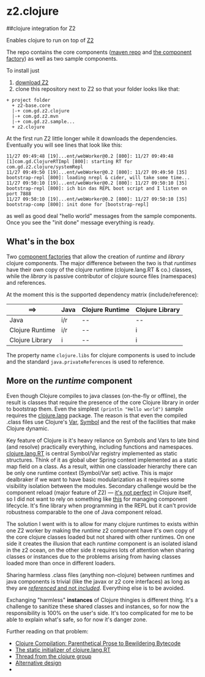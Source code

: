 # z2.clojure
##clojure integration for Z2 

Enables clojure to run on top of [Z2](http://www.z2-environment.eu)

The repo contains the core components ([maven repo](com.gd.z2.clojure.mvn/) and [the component factory](com.gd.z2.clojure/)) as well as two sample components.

To install just

1. [download Z2](https://redmine.z2-environment.net/projects/z2-environment/wiki/Step_2_-_Install_and_run_in_5_minutes)
1. clone this repository next to Z2 so that your folder looks like that:
```
+ project folder
  + z2-base.core
  |-+ com.gd.z2.clojure
  |-+ com.gd.z2.mvn
  |-+ com.gd.z2.sample...
  + z2.clojure
```

At the first run Z2 little longer while it downloads the dependencies. Eventually you will see lines that look like this:
```
11/27 09:49:48 [19]...ent/webWorker@0.2 [800]: 11/27 09:49:48 [1]com.gd.ClojureRTImpl [800]: starting RT for com.gd.z2.clojure/systemRepl
11/27 09:49:50 [19]...ent/webWorker@0.2 [800]: 11/27 09:49:50 [35]      bootstrap-repl [800]: loading nrepl & cider, will take some time...
11/27 09:50:10 [19]...ent/webWorker@0.2 [800]: 11/27 09:50:10 [35]      bootstrap-repl [800]: ich bin das REPL boot script and I listen on port 7888
11/27 09:50:10 [19]...ent/webWorker@0.2 [800]: 11/27 09:50:10 [35]      bootstrap-comp [800]: init done for [bootstrap-repl]
```
as well as good deal "hello world" messages from the sample components. Once you see the "init done" message everything is ready.

## What's in the box

Two [component factories](http://www.z2-environment.eu/v24doc#__RefHeading__3627_2054128055) that allow the creation of *runtime* and *library* clojure components. The major difference between the two is that *runtimes* have their own copy of the clojure runtime (clojure.lang.RT & co.) classes, while the *library* is passive contributor of clojure source files (namespaces) and references. 

At the moment this is the supported dependency matrix (include/reference):

==>             | Java | Clojure Runtime | Clojure Library
--- | --- | --- | ---
Java            | i/r  | -- | --
Clojure Runtime | i/r  | -- | i
Clojure Library | i  | -- | i

The property name `clojure.libs` for clojure components is used to include and the standard `java.privateReferences` is used to reference.

## More on the *runtime* component

Even though Clojure compiles to java classes (on-the-fly or offline), the result is classes that require the presence of the core Clojure library in order to bootstrap them. Even the simplest `(println "Hello world")` sample requires the [clojure.lang](https://github.com/clojure/clojure/blob/master/src/jvm/clojure/lang/) package. The reason is that even the compiled .class files use Clojure's [Var](https://github.com/clojure/clojure/blob/master/src/jvm/clojure/lang/Var.java), [Symbol](https://github.com/clojure/clojure/blob/master/src/jvm/clojure/lang/Symbol.java) and the rest of the facilities that make Clojure dynamic.

Key feature of Clojure is it's heavy reliance on Symbols and Vars to late bind (and resolve) practically everything, including functions and namespaces. [clojure.lang.RT](https://github.com/clojure/clojure/blob/master/src/jvm/clojure/lang/RT.java) is central Symbol/Var registry implemented as static structures. Think of it as global uber Spring context implemented as a static map field on a class. As a result, within one classloader hierarchy there can be only one runtime context (Symbol/Var set) active. This is major dealbraker if we want to have basic modularization as it requires some visibility isolation between the modules. Secondary challenge would be the component reload (major feature of Z2) — [it's not perfect](http://dev.clojure.org/display/design/Never+Close+a+REPL) in Clojure itself, so I did not want to rely on something like [this](https://github.com/clojure/tools.namespace) for managing component lifecycle. It's fine library when programming in the REPL but it can't provide robustness comparable to the one of Java component reload.

The solution I went with is to allow for many clojure runtimes to exists within one Z2 worker by making the *runtime* z2 component have it's own copy of the core clojure classes loaded but not shared with other runtimes. On one side it creates the illusion that each *runtime* component is an isolated island in the z2 ocean, on the other side it requires lots of attention when sharing classes or instances due to the problems arising from having classes loaded more than once in different loaders. 

Sharing harmless .class files (anything non-clojure) between runtimes and java components is trivial (like the javax or z2 core interfaces) as long as they are [*referenced* and not *included*](http://www.z2-environment.eu/v24doc#__RefHeading__3643_2054128055). Everything else is to be avoided.

Exchanging "harmless" **instances** of Clojure thingies is different thing. It's a challenge to sanitize these shared classes and instances, so for now the responsibility is 100% on the user's side. It's too complicated for me to be able to explain what's safe, so for now it's danger zone.

Further reading on that problem:

* [Clojure Compilation: Parenthetical Prose to Bewildering Bytecode](http://blog.ndk.io/2014/01/26/clojure-compilation.html)
* [The static initializer of clojure.lang.RT](https://github.com/clojure/clojure/blob/master/src/jvm/clojure/lang/RT.java#L301)
* [Thread from the clojure group](https://groups.google.com/d/topic/clojure/0AgUIiY8BQ8/discussion)
* [Alternative design](https://groups.google.com/d/topic/clojure/0AgUIiY8BQ8/discussion)
* 

